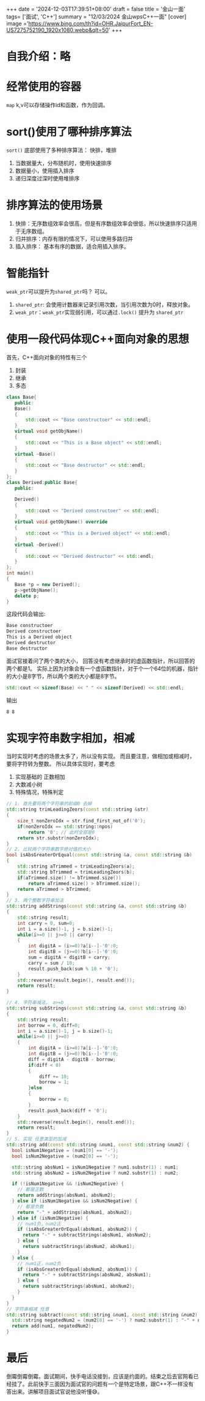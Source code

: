 +++
date = '2024-12-03T17:39:51+08:00'
draft = false
title = '金山一面'
tags=  ['面试', 'C++']
summary = "12/03/2024 金山wpsC++一面"
[cover]
image ='https://www.bing.com/th?id=OHR.JaipurFort_EN-US7275752190_1920x1080.webp&qlt=50'
+++
# 自我介绍：略
# 经常使用的容器
`map` k,v可以存储操作id和函数，作为回调。
# sort()使用了哪种排序算法
`sort()` 底部使用了多种排序算法： 快排，堆排
1. 当数据量大，分布随机时，使用快速排序
2. 数据量小，使用插入排序
2. 递归深度过深时使用堆排序
# 排序算法的使用场景
1. 快排：无序数组效率会很高，但是有序数组效率会很低，所以快速排序只适用于无序数组。
2. 归并排序：内存有限的情况下，可以使用多路归并
3. 插入排序： 基本有序的数据，适合用插入排序。
# 智能指针
`weak_ptr`可以提升为`shared_ptr`吗？
可以。
1. `shared_ptr`: 会使用计数器来记录引用次数，当引用次数为0时，释放对象。
2. `weak_ptr`：`weak_ptr`实现弱引用，可以通过`.lock()` 提升为 `shared_ptr`
# 使用一段代码体现C++面向对象的思想
 首先，C++面向对象的特性有三个
 1. 封装
 2. 继承
 3. 多态
 ```C++
class Base{
    public:
    Base()
    {
        std::cout << "Base constructoer" << std::endl;
    }
    virtual void getObjName()
    {
        std::cout << "This is a Base object" << std::endl;
    }
    virtual ~Base()
    {
        std::cout << "Base destructor" << std::endl;
    }
};
class Derived:public Base{
    public:

    Derived()
    {
        std::cout << "Derived constructoer" << std::endl;
    }
    virtual void getObjName() override
    {
        std::cout << "This is a Derived object" << std::endl;
    }
    virtual ~Derived()
    {
        std::cout << "Derived destructor" << std::endl;
    }
};
int main()
{
    Base *p = new Derived();
    p->getObjName();
    delete p;
}
 ```
这段代码会输出:
```bash
Base constructoer
Derived constructoer
This is a Derived object
Derived destructor
Base destructor
```
面试官接着问了两个类的大小，
回答没有考虑继承时的虚函数指针，所以回答的两个都是1。
实际上因为对象会有一个虚函数指针，对于个一个64位的机器，指针的大小是8字节，所以两个类的大小都是8字节。
```C++
std::cout << sizeof(Base) << " " << sizeof(Derived) << std::endl;
```
输出
```bash
8 8
```
# 实现字符串数字相加，相减
当时实现时考虑的场景太多了，所以没有实现。
而且要注意，做相加或相减时，要将字符转为整数。
所以具体实现时，要考虑
1. 实现基础的 正数相加
2. 大数减小树
3. 特殊情况，特殊判定
```C++
// 1. 首先要将两个字符串的前缀0 去掉
std::string trimLeadingZeors(const std::string &str)
{
    size_t nonZeroIdx = str.find_first_not_of('0');
    if(nonZeroIdx == std::string::npos)
        return '0'; // 此时全部是0
    return str.substr(nonZeroIdx);
}
// 2. 比较两个字符串数字绝对值的大小
bool isAbsGreaterOrEqual(const std::string &a, const std::string &b)
{
    std::string aTrimmed = trimLeadingZeors(a);
    std::string bTrimmed = trimLeadingZeors(b);
    if(aTrimmed.size() != bTrimmed.size())
        return aTrimmed.size() > bTrimmed.size();
    return aTrimmed > bTrimmed;
}
// 3. 两个整数字符串加法
std::string addStrings(const std::string &a, const std::string &b)
{
    std::string result;
    int carry = 0, sum=0;
    int i = a.size()-1, j = b.size()-1;
    while(i>=0 || j>=0 || carry)
    {
        int digitA = (i>=0)?a[i--]-'0':0;
        int digitB = (j>=0)?b[i--]-'0':0;
        sum = digitA + digitB + carry;
        carry = sum / 10;
        result.push_back(sum % 10 + '0');
    }
    std::reverse(result.begin(), result.end());
    return result;
}

// 4. 字符串减法， a>=b
std::string subStrings(const std::string &a, const std::string &b)
{
    std::string result;
    int borrow = 0, diff=0;
    int i = a.size()-1, j = b.size()-1;
    while(i>=0 || j>=0)
    {
        int digitA = (i>=0)?a[i--]-'0':0;
        int digitB = (j>=0)?b[i--]-'0':0;
        diff = digitA - digitB - borrow;
        if(diff < 0)
        {
            diff += 10;
            borrow = 1;
        }else 
        {
            borrow = 0;
        }
        result.push_back(diff + '0');
    }
    std::reverse(result.begin(), result.end());
    return result;
}
// 5. 实现 任意类型的加减
std::string add(const std::string &num1, const std::string &num2) {
  bool isNum1Negative = (num1[0] == '-');
  bool isNum2Negative = (num2[0] == '-');

  std::string absNum1 = isNum1Negative ? num1.substr(1) : num1;
  std::string absNum2 = isNum2Negative ? num2.substr(1) : num2;

  if (!isNum1Negative && !isNum2Negative) {
    // 都是正数
    return addStrings(absNum1, absNum2);
  } else if (isNum1Negative && isNum2Negative) {
    // 都是负数
    return "-" + addStrings(absNum1, absNum2);
  } else if (isNum1Negative) {
    // num1负，num2正
    if (isAbsGreaterOrEqual(absNum1, absNum2)) {
      return "-" + subtractStrings(absNum1, absNum2);
    } else {
      return subtractStrings(absNum2, absNum1);
    }
  } else {
    // num1正，num2负
    if (isAbsGreaterOrEqual(absNum2, absNum1)) {
      return "-" + subtractStrings(absNum2, absNum1);
    } else {
      return subtractStrings(absNum1, absNum2);
    }
  }
}
// 字符串相减 任意
std::string subtract(const std::string &num1, const std::string &num2) {
  std::string negatedNum2 = (num2[0] == '-') ? num2.substr(1) : "-" + num2;
  return add(num1, negatedNum2);
}
```
# 最后
倒霉倒霉倒霉。面试期间，快手电话没接到，应该是约面的。结束之后去官网看已经挂了。此前快手三面因为面试官的问题有一个是特定场景，跟C++不一样没有答出来。讲解项目面试官说他没听懂😅。